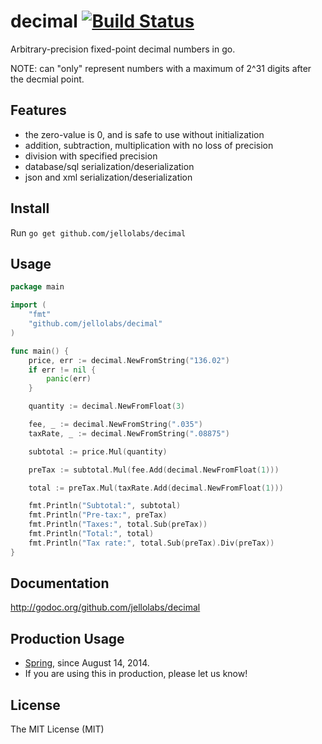 # decimal [![Build Status](https://travis-ci.org/jellolabs/decimal.png?branch=master)](https://travis-ci.org/jellolabs/decimal)

Arbitrary-precision fixed-point decimal numbers in go.

NOTE: can "only" represent numbers with a maximum of 2^31 digits after the decmial point.

## Features

 * the zero-value is 0, and is safe to use without initialization
 * addition, subtraction, multiplication with no loss of precision
 * division with specified precision
 * database/sql serialization/deserialization
 * json and xml serialization/deserialization

## Install

Run `go get github.com/jellolabs/decimal`

## Usage

```go
package main

import (
    "fmt"
    "github.com/jellolabs/decimal"
)

func main() {
	price, err := decimal.NewFromString("136.02")
    if err != nil {
        panic(err)
    }

	quantity := decimal.NewFromFloat(3)

	fee, _ := decimal.NewFromString(".035")
	taxRate, _ := decimal.NewFromString(".08875")

    subtotal := price.Mul(quantity)

    preTax := subtotal.Mul(fee.Add(decimal.NewFromFloat(1)))

    total := preTax.Mul(taxRate.Add(decimal.NewFromFloat(1)))

	fmt.Println("Subtotal:", subtotal)
	fmt.Println("Pre-tax:", preTax)
    fmt.Println("Taxes:", total.Sub(preTax))
	fmt.Println("Total:", total)
	fmt.Println("Tax rate:", total.Sub(preTax).Div(preTax))
}
```

## Documentation

http://godoc.org/github.com/jellolabs/decimal

## Production Usage

* [Spring](https://shopspring.com/), since August 14, 2014.
* If you are using this in production, please let us know!

## License

The MIT License (MIT)
